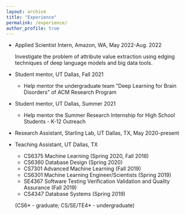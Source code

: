 ```yaml
---
layout: archive
title: "Experience"
permalink: /experience/
author_profile: true
---
```

* Applied Scientist Intern, Amazon, WA, May 2022-Aug. 2022

  Investigate the problem of attribute value extraction using edging techniques of deep language models and big
data tools.

* Student mentor, UT Dallas, Fall 2021
    * Help mentor the undergraduate team ”Deep Learning for Brain Disorders” of ACM Research Program 
  
* Student mentor, UT Dallas, Summer 2021
    * Help mentor the Summer Research Internship for High School Students - K-12 Outreach   
    
* Research Assistant, Starling Lab, UT Dallas, TX, May 2020-present 

* Teaching Assistant, UT Dallas, TX 
    * CS6375 Machine Learning (Spring 2020, Fall 2018)
    * CS6360 Database Design (Spring 2020)
    * CS7301 Advanced Machine Learning (Fall 2019)
    * CS6301 Machine Learning Engineer/Scientists (Spring 2019)
    * SE4367 Software Testing Verification Validation and Quality Assurance (Fall 2019)
    * CS4347 Database Systems (Spring 2019)
 
  (CS6* - graduate; CS/SE/TE4* - undergraduate)


